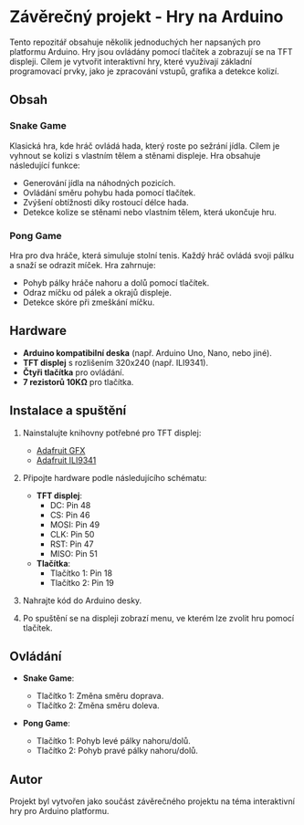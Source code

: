 # Závěrečný projekt - Hry na Arduino

Tento repozitář obsahuje několik jednoduchých her napsaných pro platformu Arduino. Hry jsou ovládány pomocí tlačítek a zobrazují se na TFT displeji. Cílem je vytvořit interaktivní hry, které využívají základní programovací prvky, jako je zpracování vstupů, grafika a detekce kolizí.

## Obsah

### **Snake Game**
Klasická hra, kde hráč ovládá hada, který roste po sežrání jídla. Cílem je vyhnout se kolizi s vlastním tělem a stěnami displeje. Hra obsahuje následující funkce:
- Generování jídla na náhodných pozicích.
- Ovládání směru pohybu hada pomocí tlačítek.
- Zvýšení obtížnosti díky rostoucí délce hada.
- Detekce kolize se stěnami nebo vlastním tělem, která ukončuje hru.

### **Pong Game**
Hra pro dva hráče, která simuluje stolní tenis. Každý hráč ovládá svoji pálku a snaží se odrazit míček. Hra zahrnuje:
- Pohyb pálky hráče nahoru a dolů pomocí tlačítek.
- Odraz míčku od pálek a okrajů displeje.
- Detekce skóre při zmeškání míčku.

## Hardware

- **Arduino kompatibilní deska** (např. Arduino Uno, Nano, nebo jiné).
- **TFT displej** s rozlišením 320x240 (např. ILI9341).
- **Čtyři tlačítka** pro ovládání.
- **7 rezistorů 10KΩ** pro tlačítka.

## Instalace a spuštění

1. Nainstalujte knihovny potřebné pro TFT displej:
   - [Adafruit GFX](https://github.com/adafruit/Adafruit-GFX-Library)
   - [Adafruit ILI9341](https://github.com/adafruit/Adafruit_ILI9341)

2. Připojte hardware podle následujícího schématu:
   - **TFT displej**:
     - DC: Pin 48  
     - CS: Pin 46  
     - MOSI: Pin 49  
     - CLK: Pin 50  
     - RST: Pin 47  
     - MISO: Pin 51
   - **Tlačítka**:
     - Tlačítko 1: Pin 18
     - Tlačítko 2: Pin 19

3. Nahrajte kód do Arduino desky.

4. Po spuštění se na displeji zobrazí menu, ve kterém lze zvolit hru pomocí tlačítek.

## Ovládání

- **Snake Game**:  
  - Tlačítko 1: Změna směru doprava.  
  - Tlačítko 2: Změna směru doleva.

- **Pong Game**:  
  - Tlačítko 1: Pohyb levé pálky nahoru/dolů.  
  - Tlačítko 2: Pohyb pravé pálky nahoru/dolů.

## Autor

Projekt byl vytvořen jako součást závěrečného projektu na téma interaktivní hry pro Arduino platformu.
